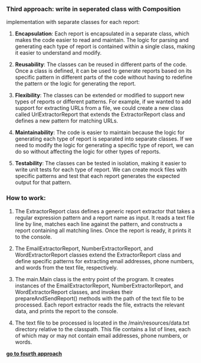 ### Third approach: write in seperated class with Composition

implementation with separate classes for each report:

1. **Encapsulation**: Each report is encapsulated in a separate class, which makes the code easier to read and maintain.
   The logic for parsing and generating each type of report is contained within a single class, making it easier to
   understand and modify.

2. **Reusability**: The classes can be reused in different parts of the code. Once a class is defined, it can be used to
   generate reports based on its specific pattern in different parts of the code without having to redefine the pattern
   or
   the logic for generating the report.

3. **Flexibility**: The classes can be extended or modified to support new types of reports or different patterns. For
   example,
   if we wanted to add support for extracting URLs from a file, we could create a new class called UrlExtractorReport
   that
   extends the ExtractorReport class and defines a new pattern for matching URLs.

4. **Maintainability**: The code is easier to maintain because the logic for generating each type of report is separated
   into
   separate classes. If we need to modify the logic for generating a specific type of report, we can do so without
   affecting the logic for other types of reports.

5. **Testability**: The classes can be tested in isolation, making it easier to write unit tests for each type of
   report. We
   can create mock files with specific patterns and test that each report generates the expected output for that
   pattern.

### How to work:

1. The ExtractorReport class defines a generic report extractor that takes a regular expression pattern and a report
   name as input. It reads a text file line by line, matches each line against the pattern, and constructs a report
   containing all matching lines. Once the report is ready, it prints it to the console.

2. The EmailExtractorReport, NumberExtractorReport, and WordExtractorReport classes extend the ExtractorReport class and
   define specific patterns for extracting email addresses, phone numbers, and words from the text file, respectively.

3. The main.Main class is the entry point of the program. It creates instances of the EmailExtractorReport,
   NumberExtractorReport, and WordExtractorReport classes, and invokes their prepareAndSendReport() methods with the
   path
   of the text file to be processed. Each report extractor reads the file, extracts the relevant data, and prints the
   report to the console.

4. The text file to be processed is located in the /main/resources/data.txt directory relative to the classpath. This
   file
   contains a list of lines, each of which may or may not contain email addresses, phone numbers, or words.


[**go to fourth approach**](https://github.com/farzadafi/Design_Pattern/tree/master/Abstract_Class/D_Seperated_Class_Abstraction)


